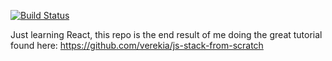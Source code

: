 [![Build Status](https://img.shields.io/travis/omris1/ReactTutorial.svg?style=flat-square)](https://travis-ci.org/omris1/ReactTutorial)

Just learning React, this repo is the end result of me doing the great tutorial found here: https://github.com/verekia/js-stack-from-scratch